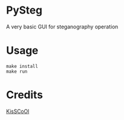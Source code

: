 # PySteg

A very basic GUI for steganography operation

# Usage

```
make install
make run

```

# Credits

[KisSCoOl](https://github.com/kisscool-fr/)